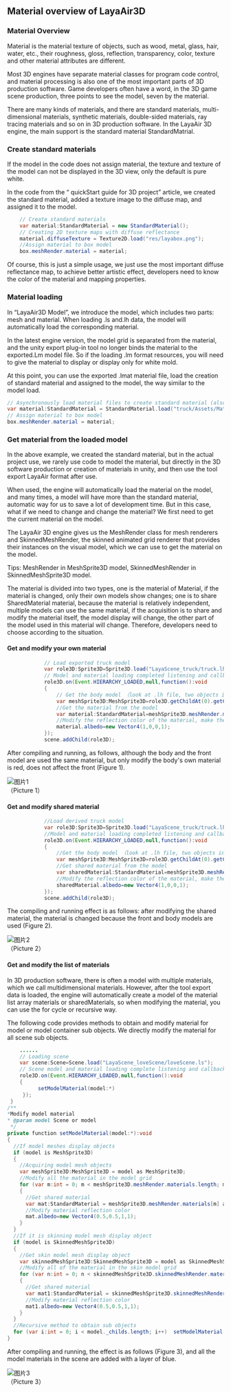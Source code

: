 ## Material overview of LayaAir3D

### Material Overview

Material is the material texture of objects, such as wood, metal, glass, hair, water, etc., their roughness, gloss, reflection, transparency, color, texture and other material attributes are different.

Most 3D engines have separate material classes for program code control, and material processing is also one of the most important parts of 3D production software. Game developers often have a word, in the 3D game scene production, three points to see the model, seven by the material.

There are many kinds of materials, and there are standard materials, multi-dimensional materials, synthetic materials, double-sided materials, ray tracing materials and so on in 3D production software. In the LayaAir 3D engine, the main support is the standard material StandardMatrial.



### Create standard materials

If the model in the code does not assign material, the texture and texture of the model can not be displayed in the 3D view, only the default is pure white.

In the code from the “ quickStart guide for 3D project” article, we created the standard material, added a texture image to the diffuse map, and assigned it to the model.

```java
	// Create standard materials
	var material:StandardMaterial = new StandardMaterial();
	// Creating 2D texture maps with diffuse reflectance
	material.diffuseTexture = Texture2D.load("res/layabox.png");
	//Assign material to box model
	box.meshRender.material = material;
```

Of course, this is just a simple usage, we just use the most important diffuse reflectance map, to achieve better artistic effect, developers need to know the color of the material and mapping properties.



### Material loading

In “LayaAir3D Model”, we introduce the model, which includes two parts: mesh and material. When loading .ls and.lh data, the model will automatically load the corresponding material.

In the latest engine version, the model grid is separated from the material, and the unity export plug-in tool no longer binds the material to the exported.Lm model file. So if the loading .lm format resources, you will need to give the material to display or display only for white mold.

At this point, you can use the exported .lmat material file, load the creation of standard material and assigned to the model, the way similar to the model load.

```java
// Asynchronously load material files to create standard material (also preloaded).
var material:StandardMaterial = StandardMaterial.load("truck/Assets/Materials/truck.lmat");
// Assign material to box model
box.meshRender.material = material;
```



### Get material from the loaded model

In the above example, we created the standard material, but in the actual project use, we rarely use code to model the material, but directly in the 3D software production or creation of materials in unity, and then use the tool export LayaAir format after use.

When used, the engine will automatically load the material on the model, and many times, a model will have more than the standard material, automatic way for us to save a lot of development time. But in this case, what if we need to change and change the material? We first need to get the current material on the model.

The LayaAir 3D engine gives us the MeshRender class for mesh renderers and SkinnedMeshRender, the skinned animated grid renderer that provides their instances on the visual model, which we can use to get the material on the model.

Tips: MeshRender in MeshSprite3D model, SkinnedMeshRender in SkinnedMeshSprite3D model.

The material is divided into two types, one is the material of Material, if the material is changed, only their own models show changes; one is to share SharedMaterial material, because the material is relatively independent, multiple models can use the same material, if the acquisition is to share and modify the material itself, the model display will change, the other part of the model used in this material will change. Therefore, developers need to choose according to the situation.



#### Get and modify your own material

```java
			// Load exported truck model
			var role3D:Sprite3D=Sprite3D.load("LayaScene_truck/truck.lh");
			// Model and material loading completed listening and callback
			role3D.on(Event.HIERARCHY_LOADED,null,function():void
			{
				// Get the body model （look at .lh file, two objects in the model, the front“head” and the car "body",, they both use the same material）
				var meshSprite3D:MeshSprite3D=role3D.getChildAt(0).getChildAt(0) as MeshSprite3D;
				//Get the material from the model
				var material:StandardMaterial=meshSprite3D.meshRender.material;
				//Modify the reflection color of the material, make the model red
				material.albedo=new Vector4(1,0,0,1);				
			});
			scene.addChild(role3D);
```

After compiling and running, as follows, although the body and the front model are used the same material, but only modify the body's own material is red, does not affect the front (Figure 1).

![图片1](img/1.png)<br>（Picture 1）



#### Get and modify shared material

```java
			//Load derived truck model
			var role3D:Sprite3D=Sprite3D.load("LayaScene_truck/truck.lh");
			//Model and material loading completed listening and callback
			role3D.on(Event.HIERARCHY_LOADED,null,function():void
			{
				//Get the body model （look at .lh file, two objects in the model, the front“head” and the car "body",, they both use the same material）
				var meshSprite3D:MeshSprite3D=role3D.getChildAt(0).getChildAt(0) as MeshSprite3D;
				//Get shared material from the model
				var sharedMaterial:StandardMaterial=meshSprite3D.meshRender.sharedMaterial;
				//Modify the reflection color of the material, make the model red
				sharedMaterial.albedo=new Vector4(1,0,0,1);
			});
			scene.addChild(role3D);
```
The compiling and running effect is as follows: after modifying the shared material, the material is changed because the front and body models are used (Figure 2).

![图片2](img/2.png)<br>（Picture 2）



#### Get and modify the list of materials

In 3D production software, there is often a model with multiple materials, which we call multidimensional materials. However, after the tool export data is loaded, the engine will automatically create a model of the material list array materials or sharedMaterials, so when modifying the material, you can use the for cycle or recursive way.

The following code provides methods to obtain and modify material for model or model container sub objects. We directly modify the material for all scene sub objects.

```java
	......
	// Loading scene
	var scene:Scene=Scene.load("LayaScene_loveScene/loveScene.ls");
	// Scene model and material loading complete listening and callback
	role3D.on(Event.HIERARCHY_LOADED,null,function():void
	{
          setModelMaterial(model:*)
     });
 }
/**
*Modify model material
* @param model Scene or model
 */		
private function setModelMaterial(model:*):void
{
  //If model meshes display objects
  if (model is MeshSprite3D) 
  {
    //Acquiring model mesh objects
    var meshSprite3D:MeshSprite3D = model as MeshSprite3D;
    //Modify all the material in the model grid
    for (var m:int = 0; m < meshSprite3D.meshRender.materials.length; m++)
    {
      //Get shared material
      var mat:StandardMaterial = meshSprite3D.meshRender.materials[m] as StandardMaterial;
      //Modify material reflection color
      mat.albedo=new Vector4(0.5,0.5,1,1);
    }
  }
  //If it is skinning model mesh display object
  if (model is SkinnedMeshSprite3D) 
  {
    //Get skin model mesh display object
    var skinnedMeshSprite3D:SkinnedMeshSprite3D = model as SkinnedMeshSprite3D;
    //Modify all of the material in the skin model grid
    for (var n:int = 0; n < skinnedMeshSprite3D.skinnedMeshRender.materials.length; n++)
    {
      //Get shared material
      var mat1:StandardMaterial = skinnedMeshSprite3D.skinnedMeshRender.materials[n] as 				  	StandardMaterial;
      //Modify material reflection color
      mat1.albedo=new Vector4(0.5,0.5,1,1);
    }
  }
  //Recursive method to obtain sub objects
  for (var i:int = 0; i < model._childs.length; i++)  setModelMaterial(model._childs[i]);
}
```

After compiling and running, the effect is as follows (Figure 3), and all the model materials in the scene are added with a layer of blue.

![图片3](img/3.png)<br>（Picture 3）
